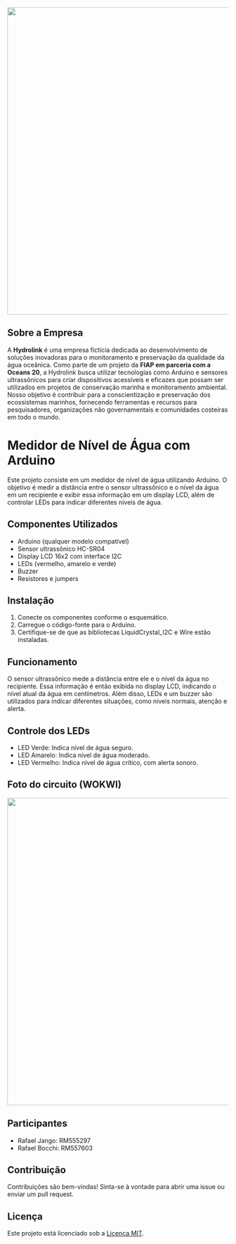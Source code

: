 <div align="center">
<img src="https://github.com/RafaelJango/HydroLink/assets/122299872/1db9610d-6f02-46b2-9368-3263e1cd899d" width="700px"/>
</div>


## Sobre a Empresa
A **Hydrolink** é uma empresa fictícia dedicada ao desenvolvimento de soluções inovadoras para o monitoramento e preservação da qualidade da água oceânica. Como parte de um projeto da **FIAP em parceria com a Oceans 20**, a Hydrolink busca utilizar tecnologias como Arduino e sensores ultrassônicos para criar dispositivos acessíveis e eficazes que possam ser utilizados em projetos de conservação marinha e monitoramento ambiental. Nosso objetivo é contribuir para a conscientização e preservação dos ecossistemas marinhos, fornecendo ferramentas e recursos para pesquisadores, organizações não governamentais e comunidades costeiras em todo o mundo.


# Medidor de Nível de Água com Arduino

Este projeto consiste em um medidor de nível de água utilizando Arduino. O objetivo é medir a distância entre o sensor ultrassônico e o nível da água em um recipiente e exibir essa informação em um display LCD, além de controlar LEDs para indicar diferentes níveis de água.

## Componentes Utilizados
- Arduino (qualquer modelo compatível)
- Sensor ultrassônico HC-SR04
- Display LCD 16x2 com interface I2C
- LEDs (vermelho, amarelo e verde)
- Buzzer
- Resistores e jumpers

## Instalação
1. Conecte os componentes conforme o esquemático.
2. Carregue o código-fonte para o Arduino.
3. Certifique-se de que as bibliotecas LiquidCrystal_I2C e Wire estão instaladas.

## Funcionamento
O sensor ultrassônico mede a distância entre ele e o nível da água no recipiente. Essa informação é então exibida no display LCD, indicando o nível atual da água em centímetros. Além disso, LEDs e um buzzer são utilizados para indicar diferentes situações, como níveis normais, atenção e alerta.

## Controle dos LEDs
- LED Verde: Indica nível de água seguro.
- LED Amarelo: Indica nível de água moderado.
- LED Vermelho: Indica nível de água crítico, com alerta sonoro.

## Foto do circuito (WOKWI)

<div align="center">
<img src="https://github.com/RafaelJango/HydroLink/assets/122299872/562cbb86-c3ad-48d8-839e-db9f67e9c4e1" width="700px"/>
</div>

## Participantes

- Rafael Jango: RM555297
- Rafael Bocchi: RM557603

## Contribuição
Contribuições são bem-vindas! Sinta-se à vontade para abrir uma issue ou enviar um pull request.

## Licença
Este projeto está licenciado sob a [Licença MIT](https://opensource.org/licenses/MIT).
